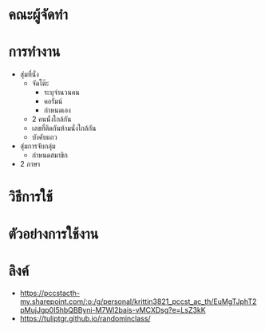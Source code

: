 # คณะผู้จัดทำ
# การทำงาน
- สุ่มที่นั่ง
  - จัดโต๊ะ
    - ระบุจำนวนคน
    - คอรัมน์
    - กำหนดเอง
  - 2 คนนั่งใกล้กัน
  - เลขที่ติดกันห้ามนั่งใกล้กัน
  - บังคับแถว
- สุ่มการจับกลุ่ม
  - กำหนดสมาขิก
- 2 ภาษา
# วิธีการใช้
# ตัวอย่างการใช้งาน
# ลิงค์
- https://pccstacth-my.sharepoint.com/:o:/g/personal/krittin3821_pccst_ac_th/EuMgTJphT2pMujJgp0I5hbQBByni-M7Wl2bais-vMCXDsg?e=LsZ3kK
- https://tuliptgr.github.io/randominclass/
